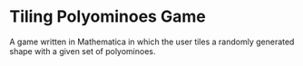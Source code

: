 # Tiling Polyominoes Game
A game written in Mathematica in which the user tiles a randomly generated shape with a given set of polyominoes.
